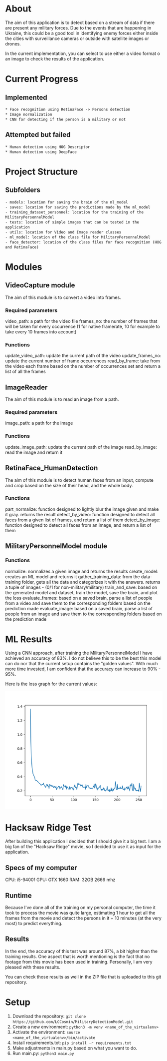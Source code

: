 # About

The aim of this application is to detect based on a stream of data if there are present any military forces. Due to the events that are happening in Ukraine, this could be a good tool in identifying enemy forces either inside the cities with surveillance cameras or outside with satellite images or drones.

In the current implementation, you can select to use either a video format o an image to check the results of the application.


# Current Progress

## Implemented
    * Face recognition using RetinaFace -> Persons detection
    * Image normalization
    * CNN for detecting if the person is a military or not

## Attempted but failed
    * Human detection using HOG Descriptor
    * Human detection using DeepFace


# Project Structure

## Subfolders

    - models: location for saving the brain of the ml_model
    - saves: location for saving the predictions made by the ml_model
    - training_dataset_personnel: location for the training of the MilitaryPersonnelModel
    - tests: location of simple images that can be tested in the application
    - utils: location for Video and Image reader classes
    - ml_model: location of the class file for MilitaryPersonnelModel
    - face_detector: location of the class files for face recognition (HOG and RetinaFace)


# Modules

## VideoCapture module

The aim of this module is to convert a video into frames.

### Required parameters

video_path: a path for the video file
frames_no: the number of frames that will be taken for every occurrence (1 for native framerate, 10 for example to take
every 10 frames into account)

### Functions

update_video_path: update the current path of the video
update_frames_no: update the current number of frame occurrences
read_by_frame: take from the video each frame based on the number of occurrences set and return a list of all the frames

## ImageReader

The aim of this module is to read an image from a path.

### Required parameters

image_path: a path for the image

### Functions

update_image_path: update the current path of the image
read_by_image: read the image and return it

## RetinaFace_HumanDetection

The aim of this module is to detect human faces from an input, compute and crop based on the size of their head, and the whole body.

### Functions

part_normalize: function designed to lightly blur the image given and make it gray. returns the result
detect_by_video: function designed to detect all faces from a given list of frames, and return a list of them
detect_by_image: function designed to detect all faces from an image, and return a list of them

## MilitaryPersonnelModel module

### Functions

normalize: normalizes a given image and returns the results
create_model: creates an ML model and returns it
gather_training_data: from the data-training folder, gets all the data and categorizes it with the answers. returns a tuple of images - (0/1 for non-military/military)
train_and_save: based on the generated model and dataset, train the model, save the brain, and plot the loss
evaluate_frames: based on a saved brain, parse a list of people from a video and save them to the corresponding folders based on the prediction made
evaluate_image: based on a saved brain, parse a list of people from an image and save them to the corresponding folders based on the prediction made


# ML Results

Using a CNN approach, after training the MilitaryPersonnelModel I have achieved an accuracy of 83%. I do not believe this to be the best this model can do nor that the current setup contains the "golden values". With much more time invested, I am confident that the accuracy can increase to 90% - 95%.

Here is the loss graph for the current values:

![Image representing the loss graph](loss.png)


# Hacksaw Ridge Test

After building this application I decided that I should give it a big test. I am a big fan of the "Hacksaw Ridge" movie, so I decided to use it as input for the application.

## Specs of my computer

CPU: i5-9400f
GPU: GTX 1660
RAM: 32GB 2666 mhz

## Runtime

Because I've done all of the training on my personal computer, the time it took to process the movie was quite large, estimating 1 hour to get all the frames from the movie and detect the persons in it + 10 minutes (at the very most) to predict everything.

## Results 

In the end, the accuracy of this test was around 87%, a bit higher than the training results. One aspect that is worth mentioning is the fact that no footage from this movie has been used in training. Personally, I am very pleased with these results.

You can check those results as well in the ZIP file that is uploaded to this git repository.


# Setup

1. Download the repository: `git clone https://github.com/LCCosmin/MilitaryDetectionModel.git`
2. Create a new environment: `python3 -m venv <name_of_the_virtualenv>`
3. Activate the environment: `source <name_of_the_virtualenv>/bin/activate`
4. Install requirements.txt: `pip install -r requirements.txt`
5. Make adjustments in main.py based on what you want to do.
6. Run main.py: `python3 main.py`